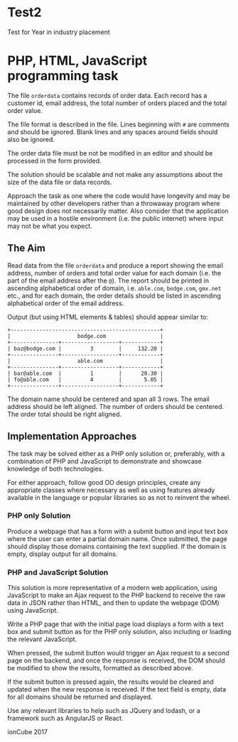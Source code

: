 # Test2
Test for Year in industry placement

PHP, HTML, JavaScript programming task
======================================

The file `orderdata` contains records of order data. Each record has a
customer id, email address, the total number of orders placed and the total
order value.

The file format is described in the file. Lines beginning with `#` are comments
and should be ignored. Blank lines and any spaces around fields should 
also be ignored.

The order data file must be not be modified in an editor and should 
be processed in the form provided.

The solution should be scalable and not make any assumptions about the size of
the data file or data records.

Approach the task as one where the code would have longevity and may be
maintained by other developers rather than a throwaway program where good
design does not necessarily matter. Also consider that the application may
be used in a hostile environment (i.e. the public internet) where input
may not be what you expect.


The Aim
-------

Read data from the file `orderdata` and produce a report showing the
email address, number of orders and total order value for each domain
(i.e. the part of the email address after the `@`). The report should be printed
in ascending alphabetical order of domain, i.e. `able.com`, `bodge.com`, 
`gmx.net` etc., and for each domain, the order details should be listed in 
ascending alphabetical order of the email address.

Output (but using HTML elements & tables) should appear similar to:

    +-----------------------------------------------+
    |                     bodge.com                 |
    +---------------+------------------+------------+
    | baz@bodge.com |         3        |     132.20 |
    +---------------+------------------+------------+
    |                     able.com                  |
    +---------------+------------------+------------+
    | bar@able.com  |         1        |      20.30 |
    | fo@able.com   |         4        |       5.05 |
    +---------------+------------------+------------+


The domain name should be centered and span all 3 rows. The email address
should be left aligned. The number of orders should be centered. The order 
total should be right aligned.


Implementation Approaches
-------------------------

The task may be solved either as a PHP only solution or, preferably, with a
combination of PHP and JavaScript to demonstrate and showcase knowledge
of both technologies.

For either approach, follow good OO design principles, create any
appropriate classes where necessary as well as using features already
available in the language or popular libraries so as not to reinvent
the wheel.


### PHP only Solution

Produce a webpage that has a form with a submit button and input text box
where the user can enter a partial domain name. Once submitted, the
page should display those domains containing the text supplied. If the
domain is empty, display output for all domains.


### PHP and JavaScript Solution

This solution is more representative of a modern web application, using
JavaScript to make an Ajax request to the PHP backend to receive the
raw data in JSON rather than HTML, and then to update the webpage (DOM)
using JavaScript.

Write a PHP page that with the initial page load displays a form with a
text box and submit button as for the PHP only solution, also including
or loading the relevant JavaScript.

When pressed, the submit button would trigger an Ajax request to a second
page on the backend, and once the response is received, the DOM should
be modified to show the results, formatted as described above.

If the submit button is pressed again, the results would be cleared and
updated when the new response is received. If the text field is empty,
data for all domains should be returned and displayed.

Use any relevant libraries to help such as JQuery and lodash, or a
framework such as AngularJS or React.


ionCube 2017
